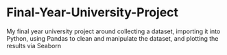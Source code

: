 # Final-Year-University-Project
My final year university project around collecting a dataset, importing it into Python, using Pandas to clean and manipulate the dataset, and plotting the results via Seaborn

